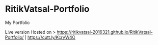 # RitikVatsal-Portfolio
 My Portfolio

Live version Hosted on > https://ritikvatsal-2019321.github.io/RitikVatsal-Portfolio/  |  https://cutt.ly/KcryW4O
